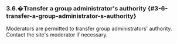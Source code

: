 ### 3.6.�Transfer a group administrator&#039;s authority {#3-6-transfer-a-group-administrator-s-authority}

Moderators are permitted to transfer group administrators&#039; authority. Contact the site&#039;s moderator if necessary.